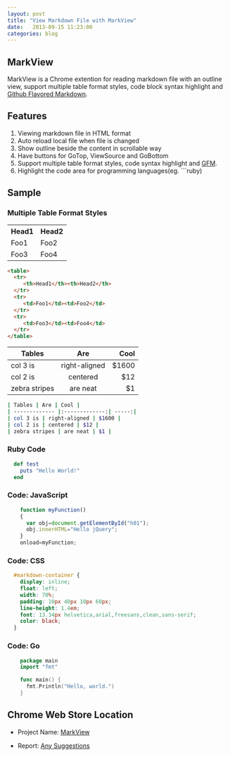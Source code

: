 ```yaml
---
layout: post
title: "View Markdown File with MarkView"
date:   2013-09-15 11:23:00
categories: blog
---
```

 
## MarkView

MarkView is a Chrome extention for reading markdown file with
an outline view, support multiple table format styles, code block syntax
highlight and [Github Flavored
Markdown](https://help.github.com/articles/github-flavored-markdown).

## Features

1. Viewing markdown file in HTML format
2. Auto reload local file when file is changed
3. Show outline beside the content in scrollable way
4. Have buttons for GoTop, ViewSource and GoBottom
5. Support multiple table format styles, code syntax highlight and
[GFM](https://help.github.com/articles/github-flavored-markdown).  
6. Highlight the code area for programming languages(eg. ```ruby)

## Sample
### Multiple Table Format Styles

<table>
  <tr>
     <th>Head1</th><th>Head2</th>
  </tr>
  <tr>
     <td>Foo1</td><td>Foo2</td>
  </tr>
  <tr>
     <td>Foo3</td><td>Foo4</td>
  </tr>
</table>  


```html
<table>
  <tr>
     <th>Head1</th><th>Head2</th>
  </tr>
  <tr>
     <td>Foo1</td><td>Foo2</td>
  </tr>
  <tr>
     <td>Foo3</td><td>Foo4</td>
  </tr>
</table>
```

| Tables | Are | Cool |
| ------------- |:-------------:| -----:|
| col 3 is | right-aligned | $1600 |
| col 2 is | centered | $12 |
| zebra stripes | are neat | $1 |  


```sh
| Tables | Are | Cool |
| ------------- |:-------------:| -----:|
| col 3 is | right-aligned | $1600 |
| col 2 is | centered | $12 |
| zebra stripes | are neat | $1 |
```

### Ruby Code   

```ruby
  def test
    puts "Hello World!"
  end
```

### Code: JavaScript

```javascript
    function myFunction()
    {
      var obj=document.getElementById("h01");
      obj.innerHTML="Hello jQuery";
    }
    onload=myFunction;
```

### Code: CSS
```css  
  #markdown-container {
    display: inline;
    float: left;
    width: 70%;
    padding: 10px 40px 10px 60px;
    line-height: 1.4em;
    font: 13.34px helvetica,arial,freesans,clean,sans-serif;
    color: black;
  }
```

### Code: Go 

```go
    package main
    import "fmt"

    func main() {
      fmt.Println("Hello, world.")
    }
```

## Chrome Web Store Location

- Project Name: [MarkView](https://chrome.google.com/webstore/detail/markview/iaddkimmopgchbbnmfmdcophmlnghkim)  

- Report: [Any Suggestions](https://chrome.google.com/webstore/support/iaddkimmopgchbbnmfmdcophmlnghkim?hl=en&gl=US#bug)
